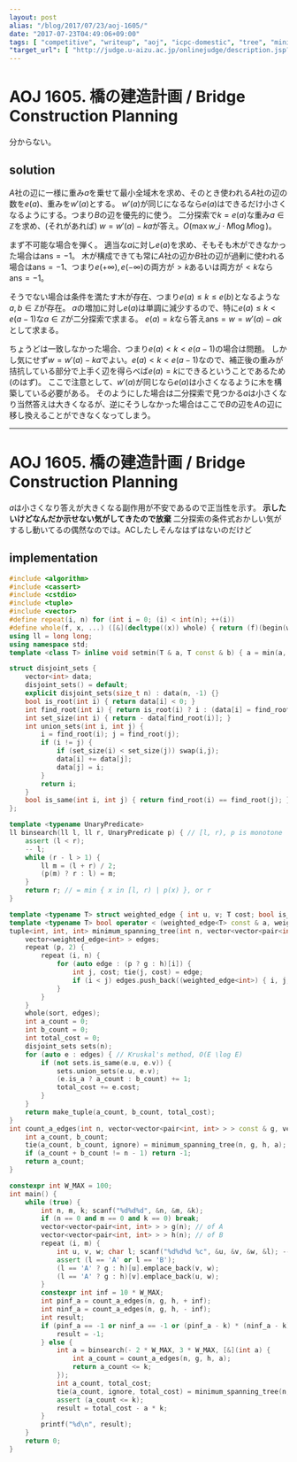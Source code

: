 ```yaml
---
layout: post
alias: "/blog/2017/07/23/aoj-1605/"
date: "2017-07-23T04:49:06+09:00"
tags: [ "competitive", "writeup", "aoj", "icpc-domestic", "tree", "minimum-spanning-tree", "binary-search" ]
"target_url": [ "http://judge.u-aizu.ac.jp/onlinejudge/description.jsp?id=1605" ]
---
```


# AOJ 1605. 橋の建造計画 / Bridge Construction Planning

分からない。

## solution

$A$社の辺に一様に重み$a$を乗せて最小全域木を求め、そのとき使われる$A$社の辺の数を$e(a)$、重みを$w'(a)$とする。
$w'(a)$が同じになるなら$e(a)$はできるだけ小さくなるようにする。つまり$B$の辺を優先的に使う。
二分探索で$k = e(a)$な重み$a \in \mathbb{Z}$を求め、(それがあれば) $w = w'(a) - ka$が答え。$O(\max w\_i \cdot M \log M \log)$。


まず不可能な場合を弾く。
適当な$a$に対し$e(a)$を求め、そもそも木ができなかった場合は$\mathrm{ans} = -1$。
木が構成できても常に$A$社の辺か$B$社の辺が過剰に使われる場合は$\mathrm{ans} = -1$、つまり$e(+ \infty), e(- \infty)$の両方が$\gt k$あるいは両方が$\lt k$なら$\mathrm{ans} = -1$。

そうでない場合は条件を満たす木が存在、つまり$e(a) \le k \le e(b)$となるような$a, b \in \mathbb{Z}$が存在。
$a$の増加に対し$e(a)$は単調に減少するので、特に$e(a) \le k \lt e(a - 1)$な$a \in \mathbb{Z}$が二分探索で求まる。
$e(a) = k$なら答え$\mathrm{ans} = w = w'(a) - ak$として求まる。

ちょうどは一致しなかった場合、つまり$e(a) \lt k \lt e(a - 1)$の場合は問題。
しかし気にせず$w = w'(a) - ka$でよい。$e(a) \lt k \lt e(a - 1)$なので、補正後の重みが拮抗している部分で上手く辺を得らべば$e(a) = k$にできるということであるため (のはず)。
ここで注意として、$w'(a)$が同じなら$e(a)$は小さくなるように木を構築している必要がある。
そのようにした場合は二分探索で見つかる$a$は小さくなり当然答えは大きくなるが、逆にそうしなかった場合はここで$B$の辺を$A$の辺に移し換えることができなくなってしまう。

---

# AOJ 1605. 橋の建造計画 / Bridge Construction Planning

$a$は小さくなり答えが大きくなる副作用が不安であるので正当性を示す。
**示したいけどなんだか示せない気がしてきたので放棄** 二分探索の条件式おかしい気がするし動いてるの偶然なのでは。ACしたしそんなはずはないのだけど

## implementation

``` c++
#include <algorithm>
#include <cassert>
#include <cstdio>
#include <tuple>
#include <vector>
#define repeat(i, n) for (int i = 0; (i) < int(n); ++(i))
#define whole(f, x, ...) ([&](decltype((x)) whole) { return (f)(begin(whole), end(whole), ## __VA_ARGS__); })(x)
using ll = long long;
using namespace std;
template <class T> inline void setmin(T & a, T const & b) { a = min(a, b); }

struct disjoint_sets {
    vector<int> data;
    disjoint_sets() = default;
    explicit disjoint_sets(size_t n) : data(n, -1) {}
    bool is_root(int i) { return data[i] < 0; }
    int find_root(int i) { return is_root(i) ? i : (data[i] = find_root(data[i])); }
    int set_size(int i) { return - data[find_root(i)]; }
    int union_sets(int i, int j) {
        i = find_root(i); j = find_root(j);
        if (i != j) {
            if (set_size(i) < set_size(j)) swap(i,j);
            data[i] += data[j];
            data[j] = i;
        }
        return i;
    }
    bool is_same(int i, int j) { return find_root(i) == find_root(j); }
};

template <typename UnaryPredicate>
ll binsearch(ll l, ll r, UnaryPredicate p) { // [l, r), p is monotone
    assert (l < r);
    -- l;
    while (r - l > 1) {
        ll m = (l + r) / 2;
        (p(m) ? r : l) = m;
    }
    return r; // = min { x in [l, r) | p(x) }, or r
}

template <typename T> struct weighted_edge { int u, v; T cost; bool is_a; };
template <typename T> bool operator < (weighted_edge<T> const & a, weighted_edge<T> const & b) { return make_pair(a.cost, a.is_a) < make_pair(b.cost, b.is_a); } // weak ordering
tuple<int, int, int> minimum_spanning_tree(int n, vector<vector<pair<int, int> > > const & g, vector<vector<pair<int, int> > > const & h, int a) {
    vector<weighted_edge<int> > edges;
    repeat (p, 2) {
        repeat (i, n) {
            for (auto edge : (p ? g : h)[i]) {
                int j, cost; tie(j, cost) = edge;
                if (i < j) edges.push_back((weighted_edge<int>) { i, j, cost + (p ? a : 0), bool(p) });
            }
        }
    }
    whole(sort, edges);
    int a_count = 0;
    int b_count = 0;
    int total_cost = 0;
    disjoint_sets sets(n);
    for (auto e : edges) { // Kruskal's method, O(E \log E)
        if (not sets.is_same(e.u, e.v)) {
            sets.union_sets(e.u, e.v);
            (e.is_a ? a_count : b_count) += 1;
            total_cost += e.cost;
        }
    }
    return make_tuple(a_count, b_count, total_cost);
}
int count_a_edges(int n, vector<vector<pair<int, int> > > const & g, vector<vector<pair<int, int> > > const & h, int a) {
    int a_count, b_count;
    tie(a_count, b_count, ignore) = minimum_spanning_tree(n, g, h, a);
    if (a_count + b_count != n - 1) return -1;
    return a_count;
}

constexpr int W_MAX = 100;
int main() {
    while (true) {
        int n, m, k; scanf("%d%d%d", &n, &m, &k);
        if (n == 0 and m == 0 and k == 0) break;
        vector<vector<pair<int, int> > > g(n); // of A
        vector<vector<pair<int, int> > > h(n); // of B
        repeat (i, m) {
            int u, v, w; char l; scanf("%d%d%d %c", &u, &v, &w, &l); -- u; -- v;
            assert (l == 'A' or l == 'B');
            (l == 'A' ? g : h)[u].emplace_back(v, w);
            (l == 'A' ? g : h)[v].emplace_back(u, w);
        }
        constexpr int inf = 10 * W_MAX;
        int pinf_a = count_a_edges(n, g, h, + inf);
        int ninf_a = count_a_edges(n, g, h, - inf);
        int result;
        if (pinf_a == -1 or ninf_a == -1 or (pinf_a - k) * (ninf_a - k) > 0) {
            result = -1;
        } else {
            int a = binsearch(- 2 * W_MAX, 3 * W_MAX, [&](int a) {
                int a_count = count_a_edges(n, g, h, a);
                return a_count <= k;
            });
            int a_count, total_cost;
            tie(a_count, ignore, total_cost) = minimum_spanning_tree(n, g, h, a);
            assert (a_count <= k);
            result = total_cost - a * k;
        }
        printf("%d\n", result);
    }
    return 0;
}
```

